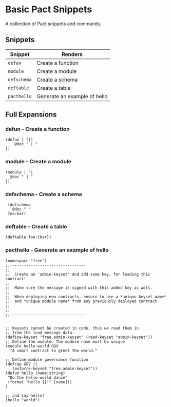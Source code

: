 # Basic Pact Snippets

A collection of Pact snippets and commands. 

## Snippets

| Snippet | Renders                                       |
| ------- | --------------------------------------------- |
| `defun` | Create a function                                 |
| `module`| Create a module                      |
| `defschema`| Create a schema                      |
| `deftable`| Create a table                      |
| `pacthello`| Generate an example of hello                     |


## Full Expansions

### defun - Create a function

```
(defun | (|)
    @doc " | "
|)
```

### module - Create a module
```
(module | '|
  @doc " | "
|)
```

### defschema - Create a schema
```
 (defschema 
   @doc " "
 foo:bar)
```

### deftable - Create a table  
```
(deftable foo:{bar})
```

### pacthello - Generate an example of hello 
```
(namespace "free")
;;---------------------------------
;;
;;  Create an 'admin-keyset' and add some key, for loading this contract!
;;
;;  Make sure the message is signed with this added key as well.
;;
;;  When deploying new contracts, ensure to use a *unique keyset name*
;;  and *unique module name* from any previously deployed contract
;;
;;
;;---------------------------------
 
 
;; Keysets cannot be created in code, thus we read them in
;; from the load message data.
(define-keyset "free.admin-keyset" (read-keyset "admin-keyset"))
;; Define the module. The module name must be unique
(module hello-world GOV
  "A smart contract to greet the world."
 
;; Define module governance function
(defcap GOV ()
   (enforce-keyset "free.admin-keyset"))
(defun hello (name:string)
 "Do the hello-world dance"
 (format "Hello {}!" [name]))
)
 
;; and say hello!
(hello "world")
```